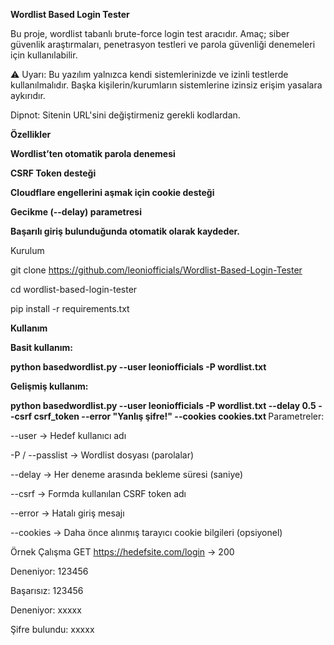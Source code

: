 <b> Wordlist Based Login Tester </b>

Bu proje, wordlist tabanlı brute-force login test aracıdır.
Amaç; siber güvenlik araştırmaları, penetrasyon testleri ve parola güvenliği denemeleri için kullanılabilir.

⚠️ Uyarı: Bu yazılım yalnızca kendi sistemlerinizde ve izinli testlerde kullanılmalıdır.
Başka kişilerin/kurumların sistemlerine izinsiz erişim yasalara aykırıdır.


Dipnot: Sitenin URL'sini değiştirmeniz gerekli kodlardan.

<b> Özellikler

 Wordlist’ten otomatik parola denemesi

 CSRF Token desteği

 Cloudflare engellerini aşmak için cookie desteği

 Gecikme (--delay) parametresi

 Başarılı giriş bulunduğunda otomatik olarak kaydeder. 
 </b>

Kurulum

git clone https://github.com/leoniofficials/Wordlist-Based-Login-Tester

cd wordlist-based-login-tester

pip install -r requirements.txt

<b>Kullanım

Basit kullanım:

python basedwordlist.py --user leoniofficials -P wordlist.txt

Gelişmiş kullanım:

python basedwordlist.py --user leoniofficials -P wordlist.txt --delay 0.5 --csrf csrf_token --error "Yanlış şifre!" --cookies cookies.txt
</b>
Parametreler:

--user → Hedef kullanıcı adı

-P / --passlist → Wordlist dosyası (parolalar)

--delay → Her deneme arasında bekleme süresi (saniye)

--csrf → Formda kullanılan CSRF token adı

--error → Hatalı giriş mesajı

--cookies → Daha önce alınmış tarayıcı cookie bilgileri (opsiyonel)

 Örnek Çalışma
GET https://hedefsite.com/login → 200

 Deneniyor: 123456
 
 Başarısız: 123456
 
 Deneniyor: xxxxx
 
 Şifre bulundu: xxxxx


 

